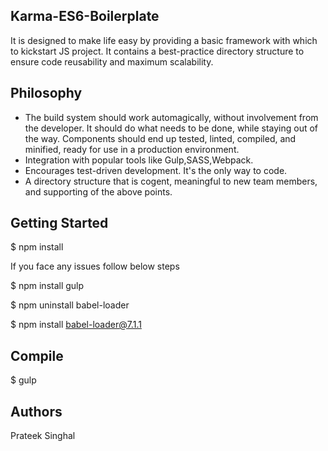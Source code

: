 ## Karma-ES6-Boilerplate
It is designed to make life easy by providing a basic framework with which to kickstart JS project. It contains a best-practice directory structure to ensure code reusability and maximum scalability.

## Philosophy

* The build system should work automagically, without involvement from the developer. It should do what needs to be done, while staying out of the way. Components should end up tested, linted, compiled, and minified, ready for use in a production environment.
* Integration with popular tools like Gulp,SASS,Webpack.
* Encourages test-driven development. It's the only way to code.
* A directory structure that is cogent, meaningful to new team members, and supporting of the above points.

## Getting Started
$ npm install

If you face any issues follow below steps

$ npm install gulp

$ npm uninstall babel-loader

$ npm install babel-loader@7.1.1

## Compile
$ gulp

## Authors
Prateek Singhal
